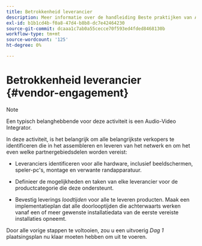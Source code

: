 ```yaml
---
title: Betrokkenheid leverancier
description: Meer informatie over de handleiding Beste praktijken van AEM Screens voor betrokkenheid van leveranciers.
exl-id: b1b1cd4b-f0a8-47d4-b8b8-dc7e42464230
source-git-commit: dcaaa1c7ab0a55cecce70f593ed4fded8468130b
workflow-type: tm+mt
source-wordcount: '125'
ht-degree: 0%

---
```


# Betrokkenheid leverancier {#vendor-engagement}

>[!NOTE]
>Een typisch belanghebbende voor deze activiteit is een Audio-Video Integrator.

In deze activiteit, is het belangrijk om alle belangrijkste verkopers te identificeren die in het assembleren en leveren van het netwerk en om het even welke partnergebiedsdelen worden vereist:

* Leveranciers identificeren voor alle hardware, inclusief beeldschermen, speler-pc&#39;s, montage en verwante randapparatuur.

* Definieer de mogelijkheden en taken van elke leverancier voor de productcategorie die deze ondersteunt.

* Bevestig leverings *loodtijden* voor alle te leveren producten. Maak een implementatieplan dat alle doorlooptijden die achterwaarts werken vanaf een of meer gewenste installatiedata van de eerste vereiste installaties opneemt.

Door alle vorige stappen te voltooien, zou u een uitvoerig *Dag 1* plaatsingsplan nu klaar moeten hebben om uit te voeren.
